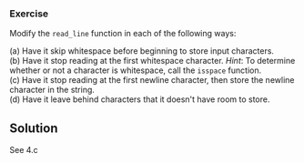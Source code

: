 ### Exercise
Modify the `read_line` function in each of the following ways:

(a) Have it skip whitespace before beginning to store input characters.  
(b) Have it stop reading at the first whitespace character. *Hint*: To determine
whether or not a character is whitespace, call the `isspace` function.  
(c) Have it stop reading at the first newline character, then store the newline
character in the string.  
(d) Have it leave behind characters that it doesn't have room to store.

## Solution
See 4.c
